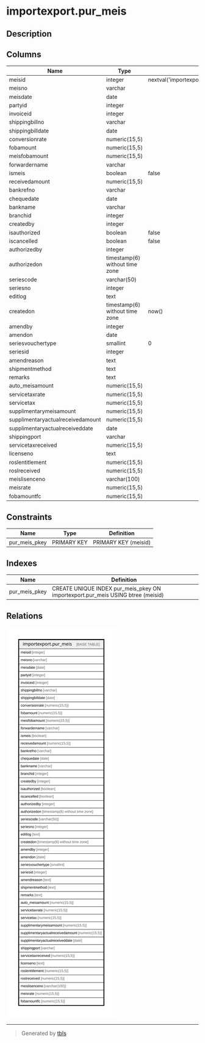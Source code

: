 # importexport.pur_meis

## Description

## Columns

| Name | Type | Default | Nullable | Children | Parents | Comment |
| ---- | ---- | ------- | -------- | -------- | ------- | ------- |
| meisid | integer | nextval('importexport.pur_meis_meisid_seq'::regclass) | false |  |  |  |
| meisno | varchar |  | true |  |  |  |
| meisdate | date |  | true |  |  |  |
| partyid | integer |  | true |  |  |  |
| invoiceid | integer |  | true |  |  |  |
| shippingbillno | varchar |  | true |  |  |  |
| shippingbilldate | date |  | true |  |  |  |
| conversionrate | numeric(15,5) |  | true |  |  |  |
| fobamount | numeric(15,5) |  | true |  |  |  |
| meisfobamount | numeric(15,5) |  | true |  |  |  |
| forwardername | varchar |  | true |  |  |  |
| ismeis | boolean | false | true |  |  |  |
| receivedamount | numeric(15,5) |  | true |  |  |  |
| bankrefno | varchar |  | true |  |  |  |
| chequedate | date |  | true |  |  |  |
| bankname | varchar |  | true |  |  |  |
| branchid | integer |  | true |  |  |  |
| createdby | integer |  | false |  |  |  |
| isauthorized | boolean | false | false |  |  |  |
| iscancelled | boolean | false | false |  |  |  |
| authorizedby | integer |  | true |  |  |  |
| authorizedon | timestamp(6) without time zone |  | true |  |  |  |
| seriescode | varchar(50) |  | true |  |  |  |
| seriesno | integer |  | true |  |  |  |
| editlog | text |  | true |  |  |  |
| createdon | timestamp(6) without time zone | now() | true |  |  |  |
| amendby | integer |  | true |  |  |  |
| amendon | date |  | true |  |  |  |
| seriesvouchertype | smallint | 0 | true |  |  |  |
| seriesid | integer |  | true |  |  |  |
| amendreason | text |  | true |  |  |  |
| shipmentmethod | text |  | true |  |  |  |
| remarks | text |  | true |  |  |  |
| auto_meisamount | numeric(15,5) |  | true |  |  |  |
| servicetaxrate | numeric(15,5) |  | true |  |  |  |
| servicetax | numeric(15,5) |  | true |  |  |  |
| supplimentarymeisamount | numeric(15,5) |  | true |  |  |  |
| supplimentaryactualreceivedamount | numeric(15,5) |  | true |  |  |  |
| supplimentaryactualreceiveddate | date |  | true |  |  |  |
| shippingport | varchar |  | true |  |  |  |
| servicetaxreceived | numeric(15,5) |  | true |  |  |  |
| licenseno | text |  | true |  |  |  |
| roslentitlement | numeric(15,5) |  | true |  |  |  |
| roslreceived | numeric(15,5) |  | true |  |  |  |
| meislisenceno | varchar(100) |  | true |  |  |  |
| meisrate | numeric(15,5) |  | true |  |  |  |
| fobamountfc | numeric(15,5) |  | true |  |  |  |

## Constraints

| Name | Type | Definition |
| ---- | ---- | ---------- |
| pur_meis_pkey | PRIMARY KEY | PRIMARY KEY (meisid) |

## Indexes

| Name | Definition |
| ---- | ---------- |
| pur_meis_pkey | CREATE UNIQUE INDEX pur_meis_pkey ON importexport.pur_meis USING btree (meisid) |

## Relations

![er](importexport.pur_meis.svg)

---

> Generated by [tbls](https://github.com/k1LoW/tbls)
